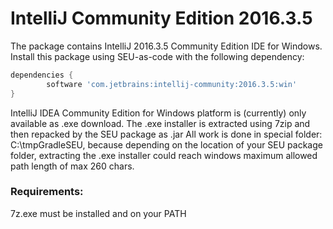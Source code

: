 IntelliJ Community Edition 2016.3.5
=====

The package contains IntelliJ 2016.3.5 Community Edition IDE for Windows. 
Install this package using SEU-as-code with the following dependency:
```groovy
dependencies {
		software 'com.jetbrains:intellij-community:2016.3.5:win'
}
```

IntelliJ IDEA Community Edition for Windows platform is (currently) only available as .exe download.
The .exe installer is extracted using 7zip  and then repacked by the SEU package as .jar
All work is done in special folder: C:\\tmpGradleSEU, because depending on the location of your SEU package folder, extracting the .exe installer could reach windows maximum allowed path length of max 260 chars.
  

### Requirements:
7z.exe must be installed and on your PATH
